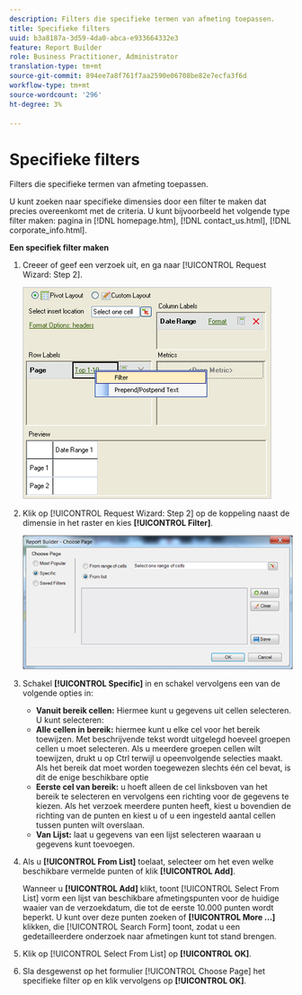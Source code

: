 ```yaml
---
description: Filters die specifieke termen van afmeting toepassen.
title: Specifieke filters
uuid: b3a8187a-3d59-4da0-abca-e933664332e3
feature: Report Builder
role: Business Practitioner, Administrator
translation-type: tm+mt
source-git-commit: 894ee7a8f761f7aa2590e06708be82e7ecfa3f6d
workflow-type: tm+mt
source-wordcount: '296'
ht-degree: 3%

---
```



# Specifieke filters

Filters die specifieke termen van afmeting toepassen.

U kunt zoeken naar specifieke dimensies door een filter te maken dat precies overeenkomt met de criteria. U kunt bijvoorbeeld het volgende type filter maken: pagina in [!DNL homepage.htm], [!DNL contact_us.html], [!DNL corporate_info.html].

**Een specifiek filter maken**

1. Creeer of geef een verzoek uit, en ga naar [!UICONTROL Request Wizard: Step 2].

   ![Stap Resultaat](assets/dimension_filter.png)

1. Klik op [!UICONTROL Request Wizard: Step 2] op de koppeling naast de dimensie in het raster en kies **[!UICONTROL Filter]**.

   ![Stap Resultaat](assets/choose_page_specific01.png)

1. Schakel **[!UICONTROL Specific]** in en schakel vervolgens een van de volgende opties in:

   * **Vanuit bereik cellen:** Hiermee kunt u gegevens uit cellen selecteren. U kunt selecteren:
   * **Alle cellen in bereik:** hiermee kunt u elke cel voor het bereik toewijzen. Met beschrijvende tekst wordt uitgelegd hoeveel groepen cellen u moet selecteren. Als u meerdere groepen cellen wilt toewijzen, drukt u op Ctrl terwijl u opeenvolgende selecties maakt. Als het bereik dat moet worden toegewezen slechts één cel bevat, is dit de enige beschikbare optie
   * **Eerste cel van bereik:** u hoeft alleen de cel linksboven van het bereik te selecteren en vervolgens een richting voor de gegevens te kiezen. Als het verzoek meerdere punten heeft, kiest u bovendien de richting van de punten en kiest u of u een ingesteld aantal cellen tussen punten wilt overslaan.
   * **Van Lijst:** laat u gegevens van een lijst selecteren waaraan u gegevens kunt toevoegen.
1. Als u **[!UICONTROL From List]** toelaat, selecteer om het even welke beschikbare vermelde punten of klik **[!UICONTROL Add]**.

   Wanneer u **[!UICONTROL Add]** klikt, toont [!UICONTROL Select From List] vorm een lijst van beschikbare afmetingspunten voor de huidige waaier van de verzoekdatum, die tot de eerste 10.000 punten wordt beperkt. U kunt over deze punten zoeken of **[!UICONTROL More ...]** klikken, die [!UICONTROL Search Form] toont, zodat u een gedetailleerdere onderzoek naar afmetingen kunt tot stand brengen.
1. Klik op [!UICONTROL Select From List] op **[!UICONTROL OK]**.
1. Sla desgewenst op het formulier [!UICONTROL Choose Page] het specifieke filter op en klik vervolgens op **[!UICONTROL OK]**.
